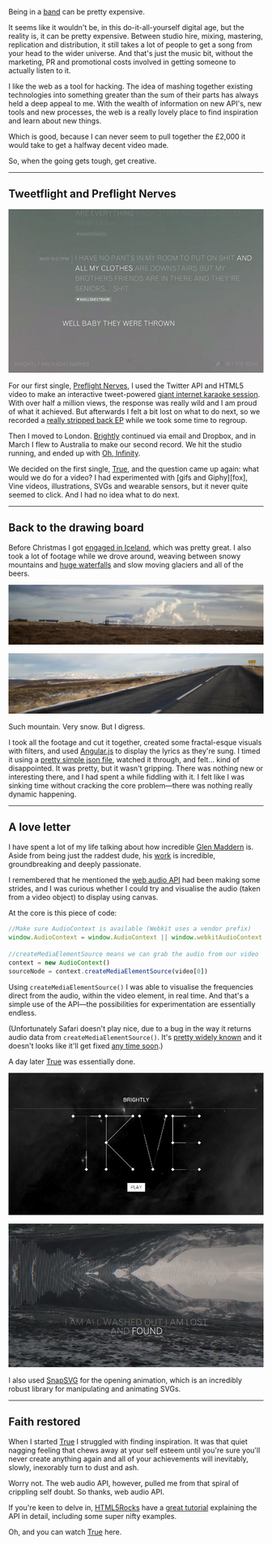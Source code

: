 Being in a [band][brightly] can be pretty expensive.

It seems like it wouldn't be, in this do-it-all-yourself digital age, but the reality is, it can be pretty expensive. Between studio hire, mixing, mastering, replication and distribution, it still takes a lot of people to get a song from your head to the wider universe. And that's just the music bit, without the marketing, PR and promotional costs involved in getting someone to actually listen to it.

I like the web as a tool for hacking. The idea of mashing together existing technologies into something greater than the sum of their parts has always held a deep appeal to me. With the wealth of information on new API's, new tools and new processes, the web is a really lovely place to find inspiration and learn about new things.

Which is good, because I can never seem to pull together the £2,000 it would take to get a halfway decent video made.

So, when the going gets tough, get creative.

---

## Tweetflight and Preflight Nerves

![Preflight Nerves, affectionately titled Tweetflight.](/images/articles/the-web-audio-api/image-tweetflight.jpg)

For our first single, [Preflight Nerves][preflight-nerves], I used the Twitter API and HTML5 video to make an interactive tweet-powered [giant internet karaoke session][preflight-nerves]. With over half a million views, the response was really wild and I am proud of what it achieved. But afterwards I felt a bit lost on what to do next, so we recorded a [really stripped back EP][the-greylings] while we took some time to regroup.

Then I moved to London. [Brightly][brightly] continued via email and Dropbox, and in March I flew to Australia to make our second record. We hit the studio running, and ended up with [Oh, Infinity][oh-infinity].

We decided on the first single, [True][true], and the question came up again: what would we do for a video? I had experimented with [gifs and Giphy][fox], Vine videos, illustrations, SVGs and wearable sensors, but it never quite seemed to click. And I had no idea what to do next.

---

## Back to the drawing board

Before Christmas I got [engaged in Iceland][engaged-in-iceland], which was pretty great. I also took a lot of footage while we drove around, weaving between snowy mountains and [huge waterfalls][gullfoss] and slow moving glaciers and all of the beers.

![I think that's steam?](/images/articles/the-web-audio-api/image-smoke.jpg)

![This, I know, is a road.](/images/articles/the-web-audio-api/image-road.jpg)

Such mountain. Very snow. But I digress.

I took all the footage and cut it together, created some fractal-esque visuals with filters, and used [Angular.js][angularjs] to display the lyrics as they're sung. I timed it using a [pretty simple json file][true-json], watched it through, and felt... kind of disappointed. It was pretty, but it wasn't gripping. There was nothing new or interesting there, and I had spent a while fiddling with it. I felt like I was sinking time without cracking the core problem—there was nothing really dynamic happening.

---

## A love letter

I have spent a lot of my life talking about how incredible [Glen Maddern][glen-maddern-twitter] is. Aside from being just the raddest dude, his [work][glen-maddern-site] is incredible, groundbreaking and deeply passionate.

I remembered that he mentioned the [web audio API][web-audio-api-mdn] had been making some strides, and I was curious whether I could try and visualise the audio (taken from a video object) to display using canvas.

At the core is this piece of code:

```javascript
//Make sure AudioContext is available (Webkit uses a vendor prefix)
window.AudioContext = window.AudioContext || window.webkitAudioContext

//createMediaElementSource means we can grab the audio from our video
context = new AudioContext()
sourceNode = context.createMediaElementSource(video[0])
```

Using `createMediaElementSource()` I was able to visualise the frequencies direct from the audio, within the video element, in real time. And that's a simple use of the API—the possibilities for experimentation are essentially endless.

(Unfortunately Safari doesn't play nice, due to a bug in the way it returns audio data from `createMediaElementSource()`. It's [pretty widely known][safari-web-audio-bug-tweet] and it doesn't looks like it'll get fixed [any time soon][safari-web-audio-bug].)

A day later [True][true-video] was essentially done.

![The True opening visual.](/images/articles/the-web-audio-api/image-true-01.jpg)

![The web audio API visualisation.](/images/articles/the-web-audio-api/image-true-02.jpg)

I also used [SnapSVG][snapsvg] for the opening animation, which is an incredibly robust library for manipulating and animating SVGs.


---

## Faith restored

When I started [True][true-video] I struggled with finding inspiration. It was that quiet nagging feeling that chews away at your self esteem until you're sure you'll never create anything again and all of your achievements will inevitably, slowly, inexorably turn to dust and ash.

Worry not. The web audio API, however, pulled me from that spiral of crippling self doubt. So thanks, web audio API.

If you're keen to delve in, [HTML5Rocks][html5rocks-tutorial] have a [great tutorial][html5rocks-tutorial] explaining the API in detail, including some super nifty examples.

Oh, and you can watch [True][true-video] here.

  [brightly]: http://wearebrightly.com
  [preflight-nerves]: http://tweetflight.wearebrightly.com
  [the-greylings]: http://music.wearebrightly.com/album/the-greylings
  [true]: https://soundcloud.com/wearebrightly/true
  [oh-infinity]: http://music.wearebrightly.com/album/oh-infinity
  [engaged-in-iceland]: https://www.flickr.com/photos/superhighfives/sets/72157637091939475/
  [gullfoss]: http://en.wikipedia.org/wiki/Gullfoss
  [angularjs]: http://angularjs.org/
  [true-json]: http://true.wearebrightly.com/data/data.json
  [gifs]: http://fox.wearebrightly.com/
  [glen-maddern-twitter]: https://twitter.com/@glenmaddern
  [glen-maddern-site]: http://glenmaddern.com/
  [web-audio-api-mdn]: https://developer.mozilla.org/en-US/docs/Web/API/Web_Audio_API
  [true-video]: http://true.wearebrightly.com
  [safari-web-audio-bug]: http://trac.webkit.org/search?q=createMediaElementSource
  [safari-web-audio-bug-tweet]: https://twitter.com/marcoarment/status/489521301980069892
  [snapsvg]: http://snapsvg.io/
  [html5rocks-tutorial]: http://www.html5rocks.com/en/tutorials/webaudio/intro/
  [canvas-mdn]: https://developer.mozilla.org/en-US/docs/Web/API/Canvas_API